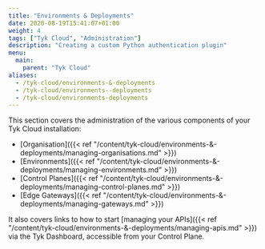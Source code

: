 ```yaml
---
title: "Environments & Deployments"
date: 2020-08-19T15:41:07+01:00
weight: 4
tags: ["Tyk Cloud", "Administration"]
description: "Creating a custom Python authentication plugin"
menu:
  main:
    parent: "Tyk Cloud"
aliases:
  - /tyk-cloud/environments-&-deployments
  - /tyk-cloud/environments--deployments
  - /tyk-cloud/environments-deployments
---
```


This section covers the administration of the various components of your Tyk Cloud installation:

* [Organisation]({{< ref "/content/tyk-cloud/environments-&-deployments/managing-organisations.md" >}})
* [Environments]({{< ref "/content/tyk-cloud/environments-&-deployments/managing-environments.md" >}})
* [Control Planes]({{< ref "/content/tyk-cloud/environments-&-deployments/managing-control-planes.md" >}})
* [Edge Gateways]({{< ref "/content/tyk-cloud/environments-&-deployments/managing-gateways.md" >}})

It also covers links to how to start [managing your APIs]({{< ref "/content/tyk-cloud/environments-&-deployments/managing-apis.md" >}}) via the Tyk Dashboard, accessible from your Control Plane.
